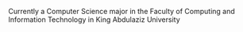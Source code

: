 Currently a Computer Science major in the Faculty of Computing and Information Technology in King Abdulaziz University
